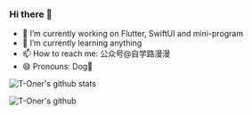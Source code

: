 ### Hi there 👋

- 🔭 I’m currently working on Flutter, SwiftUI and mini-program
- 🌱 I’m currently learning anything
- 📫 How to reach me: 公众号@自学路漫漫
- 😄 Pronouns: Dog🐶

![T-Oner's github stats](https://github-readme-stats.vercel.app/api?username=T-Oner&show_icons=true)

![T-Oner's github](https://github-readme-streak-stats.herokuapp.com/?user=T-Oner&)

<!--
**T-Oner/T-Oner** is a ✨ _special_ ✨ repository because its `README.md` (this file) appears on your GitHub profile.

Here are some ideas to get you started:

- 🔭 I’m currently working on ...
- 🌱 I’m currently learning ...
- 👯 I’m looking to collaborate on ...
- 🤔 I’m looking for help with ...
- 💬 Ask me about ...
- 📫 How to reach me: ...
- 😄 Pronouns: ...
- ⚡ Fun fact: ...
-->
